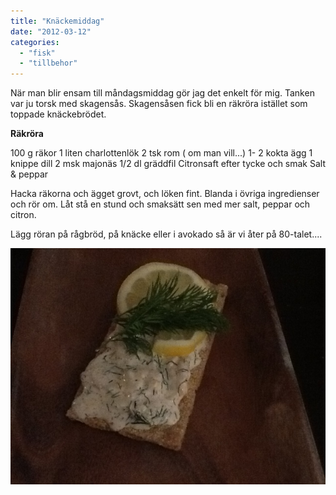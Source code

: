 ```yaml
---
title: "Knäckemiddag"
date: "2012-03-12"
categories: 
  - "fisk"
  - "tillbehor"
---
```


När man blir ensam till måndagsmiddag gör jag det enkelt för mig. Tanken var ju torsk med skagensås. Skagensåsen fick bli en räkröra istället som toppade knäckebrödet.

**Räkröra**

100 g räkor 1 liten charlottenlök 2 tsk rom ( om man vill...) 1- 2 kokta ägg 1 knippe dill 2 msk majonäs 1/2 dl gräddfil Citronsaft efter tycke och smak Salt & peppar

Hacka räkorna och ägget grovt, och löken fint. Blanda i övriga ingredienser och rör om. Låt stå en stund och smaksätt sen med mer salt, peppar och citron.

Lägg röran på rågbröd, på knäcke eller i avokado så är vi åter på 80-talet....  
  
[![20120312-204049.jpg](/static/img/20120312-204049.jpg)](http://import.local/wp-content/uploads/2012/03/20120312-204049.jpg)

